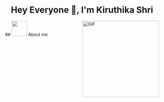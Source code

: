 <h1 align="center">Hey Everyone 👋, I'm Kiruthika Shri</h1>
## <picture><img src = "https://github.com/7oSkaaa/7oSkaaa/blob/main/Images/about_me.gif?raw=true" width = 50px></picture> About me
<img align="right" alt="GIF" height="250px" src="https://giffiles.alphacoders.com/121/12113.gif" />


